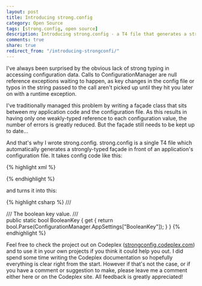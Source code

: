 ```yaml
---
layout: post
title: Introducing strong.config
category: Open Source
tags: [strong.config, open source]
description: Introducing strong.config - a T4 file that generates a strongly-typed façade for accessing configuration variables.
comments: true
share: true
redirect_from: "/introducing-strongconfi/"
---
```

I've always been surprised by the obvious lack of strong typing in accessing configuration data. Calls to ConfigurationManager are null reference exceptions waiting to happen, as key changes in the config file or typos in the string passed to the call aren't picked up until they hit you later on with a runtime exception.

I've traditionally managed this problem by writing a façade class that sits between my application code and the configuration file. As this results in having only one weakly-typed reference to each configuration value, the number of errors is greatly reduced. But the façade still needs to be kept up to date...

And that's why I wrote strong.config. strong.config is a single T4 file which automatically generates a strongly-typed façade in front of an application's configuration file. It takes config code like this:

{% highlight xml %}
<!-- The boolean key value. -->
<add key="BooleanKey" value="true"/>
{% endhighlight %}

and turns it into this:

{% highlight csharp %}
/// <summary>
/// The boolean key value.
/// </summary>
public static bool BooleanKey
{
    get { return bool.Parse(ConfigurationManager.AppSettings["BooleanKey"]); }
}
{% endhighlight %}

Feel free to check the project out on Codeplex ([strongconfig.codeplex.com](https://strongconfig.codeplex.com/)) and to use it in your own projects if you think it could help you out. I did spend some time writing the Codeplex documentation so hopefully everything is clear right from the start. However if that's not the case, or if you have a comment or suggestion to make, please leave me a comment either here or on the Codeplex site. All feedback is greatly appreciated!

